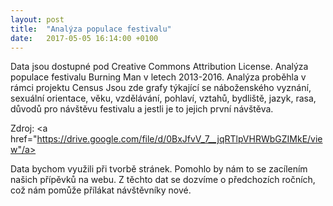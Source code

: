 ```yaml
---
layout: post
title:  "Analýza populace festivalu"
date:   2017-05-05 16:14:00 +0100
---
```


Data jsou dostupné pod Creative Commons Attribution License.
Analýza populace festivalu Burning Man v letech 2013-2016. Analýza proběhla v rámci projektu Census Jsou zde grafy týkající se náboženského vyznání, sexuální orientace, věku, vzdělávání, pohlaví, vztahů, bydliště, jazyk, rasa, důvodů pro návštěvu festivalu a jestli je to jejich první návštěva. 

Zdroj:
<a href="https://drive.google.com/file/d/0BxJfvV_7__jqRTlpVHRWbGZIMkE/view"/a>

Data bychom využili při tvorbě stránek. Pomohlo by nám to se zacílením našich přípěvků na webu. Z těchto dat se dozvíme o předchozích ročních, což nám pomůže přílákat návštěvníky nové.
